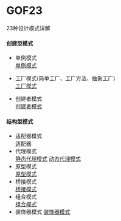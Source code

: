 # GOF23
23种设计模式详解
#### 创建型模式
- 单例模式</br>
[单例模式](https://github.com/SmallNancy/GOF23/tree/master/src/SingletonModel)

- 工厂模式(简单工厂、工厂方法、抽象工厂)</br>
[工厂模式](https://github.com/SmallNancy/GOF23/tree/master/src/Factory)
- 创建者模式</br>
[创建者模式](https://github.com/SmallNancy/GOF23/tree/master/src/builder)

#### 结构型模式
- 适配器模式</br>
[适配器](https://github.com/SmallNancy/GOF23/tree/master/src/adapter)
- 代理模式</br>
[静态代理模式](https://github.com/SmallNancy/GOF23/tree/master/src/staticProxy)
[动态代理模式](https://github.com/SmallNancy/GOF23/tree/master/src/dynamisProxy)
- 原型模式</br>
[原型模式](https://github.com/SmallNancy/GOF23/tree/master/src/prototype)
- 桥接模式</br>
[桥接模式](https://github.com/SmallNancy/GOF23/tree/master/src/bridge)
- 组合模式</br>
[组合模式](https://github.com/SmallNancy/GOF23/tree/master/src/composite)
- 装饰器模式
[装饰器模式](https://github.com/SmallNancy/GOF23/tree/master/src/decorate)
